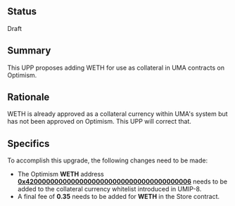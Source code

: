 ## Status

Draft

## Summary

This UPP proposes adding WETH for use as collateral in UMA contracts on Optimism.

## Rationale

WETH is already approved as a collateral currency within UMA's system but has not been approved on Optimism. This UPP will correct that.

## Specifics

To accomplish this upgrade, the following changes need to be made:

-   The Optimism **WETH** address **[0x4200000000000000000000000000000000000006](https://optimistic.etherscan.io/token/0x4200000000000000000000000000000000000006)** needs to be added to the collateral currency whitelist introduced in UMIP-8.
-   A final fee of **0.35** needs to be added for **WETH** in the Store contract.
